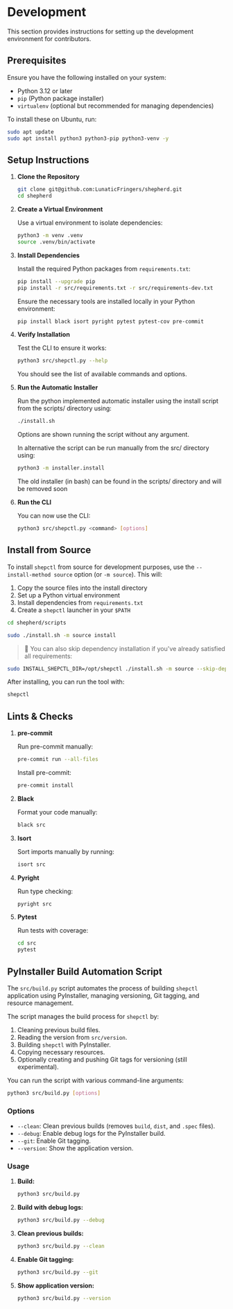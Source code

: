 # Development

This section provides instructions for setting up the development environment
for contributors.

## Prerequisites

Ensure you have the following installed on your system:

- Python 3.12 or later
- `pip` (Python package installer)
- `virtualenv` (optional but recommended for managing dependencies)

To install these on Ubuntu, run:

```bash
sudo apt update
sudo apt install python3 python3-pip python3-venv -y
```

## Setup Instructions

1. **Clone the Repository**

   ```bash
   git clone git@github.com:LunaticFringers/shepherd.git
   cd shepherd
   ```

2. **Create a Virtual Environment**

   Use a virtual environment to isolate dependencies:

   ```bash
   python3 -m venv .venv
   source .venv/bin/activate
   ```

3. **Install Dependencies**

   Install the required Python packages from `requirements.txt`:

   ```bash
   pip install --upgrade pip
   pip install -r src/requirements.txt -r src/requirements-dev.txt
   ```

   Ensure the necessary tools are installed locally in your Python environment:

   ```bash
   pip install black isort pyright pytest pytest-cov pre-commit
   ```

4. **Verify Installation**

   Test the CLI to ensure it works:

   ```bash
   python3 src/shepctl.py --help
   ```

   You should see the list of available commands and options.

5. **Run the Automatic Installer**

   Run the python implemented automatic installer using the
   install script from the scripts/ directory using:

   ```bash
   ./install.sh
   ```

   Options are shown running the script without any argument.

   In alternative the script can be run manually from the src/
   directory using:

   ```bash
   python3 -m installer.install
   ```

   The old installer (in bash) can be found in the scripts/ directory
   and will be removed soon

6. **Run the CLI**

   You can now use the CLI:

   ```bash
   python3 src/shepctl.py <command> [options]
   ```

## Install from Source

To install `shepctl` from source for development purposes, use the
`--install-method source` option (or `-m source`). This will:

1. Copy the source files into the install directory
2. Set up a Python virtual environment
3. Install dependencies from `requirements.txt`
4. Create a `shepctl` launcher in your `$PATH`

```bash
cd shepherd/scripts

sudo ./install.sh -m source install
```

> 📌 You can also skip dependency installation if you've already satisfied all requirements:

```bash
sudo INSTALL_SHEPCTL_DIR=/opt/shepctl ./install.sh -m source --skip-deps install
```

After installing, you can run the tool with:

```bash
shepctl
```

## Lints & Checks

1. **pre-commit**

   Run pre-commit manually:

   ```bash
   pre-commit run --all-files
   ```

   Install pre-commit:

   ```bash
   pre-commit install
   ```

2. **Black**

   Format your code manually:

   ```bash
   black src
   ```

3. **Isort**

   Sort imports manually by running:

   ```bash
   isort src
   ```

4. **Pyright**

   Run type checking:

   ```bash
   pyright src
   ```

5. **Pytest**

   Run tests with coverage:

   ```bash
   cd src
   pytest
   ```

## PyInstaller Build Automation Script

The `src/build.py` script automates the process of building `shepctl`
application using PyInstaller, managing versioning,
Git tagging, and resource management.

The script manages the build process for `shepctl` by:

1. Cleaning previous build files.
2. Reading the version from `src/version`.
3. Building `shepctl` with PyInstaller.
4. Copying necessary resources.
5. Optionally creating and pushing Git tags for versioning
   (still experimental).

You can run the script with various command-line arguments:

```bash
python3 src/build.py [options]
```

### Options

- `--clean`: Clean previous builds (removes `build`, `dist`, and `.spec` files).
- `--debug`: Enable debug logs for the PyInstaller build.
- `--git`: Enable Git tagging.
- `--version`: Show the application version.

### Usage

1. **Build:**

    ```bash
    python3 src/build.py
    ```

2. **Build with debug logs:**

    ```bash
    python3 src/build.py --debug
    ```

3. **Clean previous builds:**

    ```bash
    python3 src/build.py --clean
    ```

4. **Enable Git tagging:**

    ```bash
    python3 src/build.py --git
    ```

5. **Show application version:**

    ```bash
    python3 src/build.py --version
    ```
